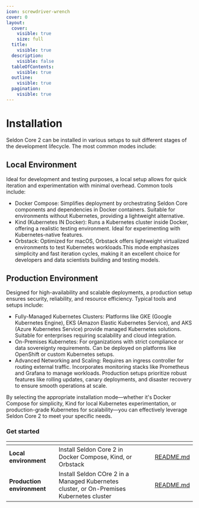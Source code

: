 ```yaml
---
icon: screwdriver-wrench
cover: 0
layout:
  cover:
    visible: true
    size: full
  title:
    visible: true
  description:
    visible: false
  tableOfContents:
    visible: true
  outline:
    visible: true
  pagination:
    visible: true
---
```


# Installation
Seldon Core 2 can be installed in various setups to suit different stages of the development lifecycle. The most common modes include:

## Local Environment
Ideal for development and testing purposes, a local setup allows for quick iteration and experimentation with minimal overhead. Common tools include:
* Docker Compose:
Simplifies deployment by orchestrating Seldon Core components and dependencies in Docker containers. Suitable for environments without Kubernetes, providing a lightweight alternative.
* Kind (Kubernetes IN Docker):
Runs a Kubernetes cluster inside Docker, offering a realistic testing environment.
Ideal for experimenting with Kubernetes-native features.
* Orbstack:
Optimized for macOS, Orbstack offers lightweight virtualized environments to test Kubernetes workloads.This mode emphasizes simplicity and fast iteration cycles, making it an excellent choice for developers and data scientists building and testing models.
## Production Environment
Designed for high-availability and scalable deployments, a production setup ensures security, reliability, and resource efficiency. Typical tools and setups include:
* Fully-Managed Kubernetes Clusters:
Platforms like GKE (Google Kubernetes Engine), EKS (Amazon Elastic Kubernetes Service), and AKS (Azure Kubernetes Service) provide managed Kubernetes solutions.
Suitable for enterprises requiring scalability and cloud integration.
* On-Premises Kubernetes:
For organizations with strict compliance or data sovereignty requirements.
Can be deployed on platforms like OpenShift or custom Kubernetes setups.
* Advanced Networking and Scaling:
Requires an ingress controller for routing external traffic. Incorporates monitoring stacks like Prometheus and Grafana to manage workloads.
Production setups prioritize robust features like rolling updates, canary deployments, and disaster recovery to ensure smooth operations at scale.

By selecting the appropriate installation mode—whether it's Docker Compose for simplicity, Kind for local Kubernetes experimentation, or production-grade Kubernetes for scalability—you can effectively leverage Seldon Core 2 to meet your specific needs.

### Get started

<table data-view="cards"><thead><tr><th></th><th></th><th data-hidden data-card-cover data-type="files"></th><th data-hidden></th><th data-hidden data-card-target data-type="content-ref"></th></tr></thead><tbody><tr><td><strong>Local environment</strong></td><td>Install Seldon Core 2 in Docker Compose, Kind, or Orbstack </td><td></td><td></td><td><a href="learning-environment/README.md">README.md</a></td></tr><tr><td><strong>Production environment</strong></td><td>Install Seldon COre 2 in a Managed Kubernetes cluster, or On-Premises Kubernetes cluster</td><td></td><td></td><td><a href="production-environment/README.md">README.md</a></td></tr></tbody></table>
